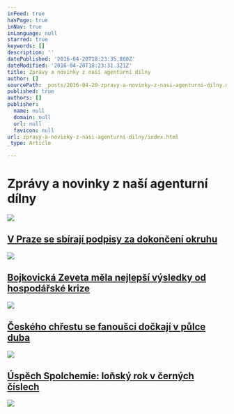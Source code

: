 ```yaml
---
inFeed: true
hasPage: true
inNav: true
inLanguage: null
starred: true
keywords: []
description: ''
datePublished: '2016-04-20T18:23:35.860Z'
dateModified: '2016-04-20T18:23:31.321Z'
title: Zprávy a novinky z naší agenturní dílny
author: []
sourcePath: _posts/2016-04-20-zpravy-a-novinky-z-nasi-agenturni-dilny.md
published: true
authors: []
publisher:
  name: null
  domain: null
  url: null
  favicon: null
url: zpravy-a-novinky-z-nasi-agenturni-dilny/index.html
_type: Article

---
```

# Zprávy a novinky z naší agenturní dílny
![](https://the-grid-user-content.s3-us-west-2.amazonaws.com/7c398955-a045-4da8-a7bd-b66f5c1df713.jpg)

## 

## [V Praze se sbírají podpisy za dokončení okruhu][0]
![](https://the-grid-user-content.s3-us-west-2.amazonaws.com/8e4bfdbb-a089-4739-b15b-736b779667e1.jpg)

## [Bojkovická Zeveta měla nejlepší výsledky od hospodářské krize][1]
![](https://the-grid-user-content.s3-us-west-2.amazonaws.com/b6e7787c-b294-4c04-8b34-52d41d46a556.jpg)

## [Českého chřestu se fanoušci dočkají v půlce duba][2]
![](https://the-grid-user-content.s3-us-west-2.amazonaws.com/d849724e-0c67-49b4-9f6f-bde1ab45907c.jpg)

## [Úspěch Spolchemie: loňský rok v černých číslech][3]
![](https://the-grid-user-content.s3-us-west-2.amazonaws.com/480022eb-8da1-4ba8-a425-ebacd78abbc2.jpg)

[0]: http://www.ccgpr.cz/v-praze-se-sbiraji-podpisy-za-dokonceni-okruhu/
[1]: http://www.ccgpr.cz/bojkovicka-zeveta-mela-nejlepsi-vysledky-od-hospodarske-kriz/
[2]: http://www.ccgpr.cz/ceskeho-chrestu-se-fanousci-dockaji-jiz-v-2pulce-dubna/
[3]: http://www.ccgpr.cz/uspech-spolchemie-lonsky-rok-v-cernych-cislech/